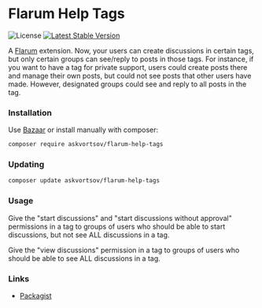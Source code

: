 # Flarum Help Tags

![License](https://img.shields.io/badge/license-MIT-blue.svg) [![Latest Stable Version](https://img.shields.io/packagist/v/askvortsov/flarum-help-tags.svg)](https://packagist.org/packages/askvortsov/flarum-help-tags)

A [Flarum](http://flarum.org) extension. Now, your users can create discussions in certain tags, but only certain groups can see/reply to posts in those tags. For instance, if you want to have a tag for private support, users could create posts there and manage their own posts, but could not see posts that other users have made. However, designated groups could see and reply to all posts in the tag.

### Installation

Use [Bazaar](https://discuss.flarum.org/d/5151-flagrow-bazaar-the-extension-marketplace) or install manually with composer:

```sh
composer require askvortsov/flarum-help-tags
```

### Updating

```sh
composer update askvortsov/flarum-help-tags
```

### Usage

Give the "start discussions" and "start discussions without approval" permissions in a tag to groups of users who should be able to start discussions, but not see ALL discussions in a tag.

Give the "view discussions" permission in a tag to groups of users who should be able to see ALL discussions in a tag.

### Links

- [Packagist](https://packagist.org/packages/askvortsov/flarum-help-tags)

